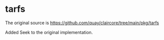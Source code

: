# tarfs

The original source is https://github.com/quay/claircore/tree/main/pkg/tarfs

Added Seek to the original implementation.